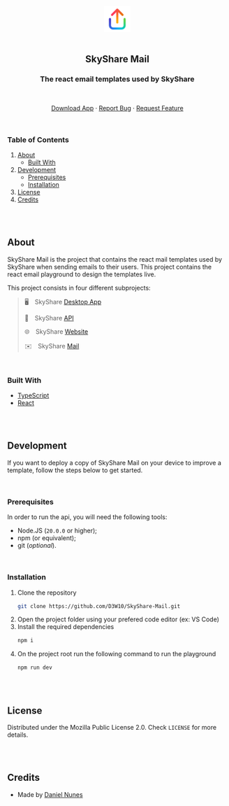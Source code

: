 <br />
<br />
<div align="center">
    <a href="https://github.com/D3W10/SkyShare-API">
        <img src="https://raw.githubusercontent.com/D3W10/SkyShare/main/svelte/static/logo.png" alt="Logo" width="60" height="60">
    </a>
    <br />
    <br />
    <h2 align="center">SkyShare Mail</h2>
    <h3 align="center">The react email templates used by SkyShare</h3>
    <br />
    <p align="center">
        <a href="https://github.com/D3W10/SkyShare/releases">Download App</a>
        ·
        <a href="https://github.com/D3W10/SkyShare-API/issues">Report Bug</a>
        ·
        <a href="https://github.com/D3W10/SkyShare-API/issues">Request Feature</a>
    </p>
</div>
<br />

### Table of Contents
1. [About](#about)
    - [Built With](#built-with)
2. [Development](#development)
    - [Prerequisites](#prerequisites)
    - [Installation](#installation)
3. [License](#license)
4. [Credits](#credits)

<br />
<br />

## About

SkyShare Mail is the project that contains the react mail templates used by SkyShare when sending emails to their users. This project contains the react email playground to design the templates live.

This project consists in four different subprojects:
> 🖥️&emsp;SkyShare [Desktop App](https://github.com/D3W10/SkyShare)
>
> 🔌&emsp;SkyShare [API](https://github.com/D3W10/SkyShare-API)
>
> 🌐&emsp;SkyShare [Website](https://github.com/D3W10/SkyShare-Website)
>
> ✉️&emsp;SkyShare [Mail](https://github.com/D3W10/SkyShare-Mail)

<br />

### Built With

- [TypeScript](https://www.typescriptlang.org/)
- [React](https://react.dev/)

<br />
<br />

## Development

If you want to deploy a copy of SkyShare Mail on your device to improve a template, follow the steps below to get started.

<br />

### Prerequisites

In order to run the api, you will need the following tools:
- Node.JS (`20.0.0` or higher);
- npm (or equivalent);
- git (*optional*).

<br />

### Installation

1. Clone the repository
    ```sh
    git clone https://github.com/D3W10/SkyShare-Mail.git
    ```
2. Open the project folder using your prefered code editor (ex: VS Code)
3. Install the required dependencies
    ```sh
    npm i
    ```
4. On the project root run the following command to run the playground
    ```sh
    npm run dev
    ```

<br />
<br />

## License

Distributed under the Mozilla Public License 2.0. Check `LICENSE` for more details.

<br />
<br />

## Credits

- Made by [Daniel Nunes](https://d3w10.netlify.app/)